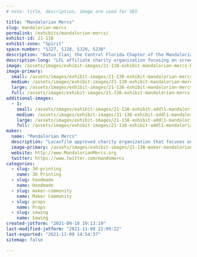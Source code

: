 ```yaml
---
# note: title, description, image are used for SEO

title: "Mandalorian Mercs"
slug: mandalorian-mercs
permalink: /exhibits/mandalorian-mercs/
exhibit-id: 21-138
exhibit-zone: "Spirit"
space-number: "SJ27, SJ28, SJ29, SJ30"
description: "Batuu Clan; the Central Florida Chapter of the Mandalorian Mercs Costume Club"
description-long: "LFL affiliate charity organization focusing on screen quality Mandalorian costumes from the Star Wars universe"
image: /assets/images/exhibit-images/21-138-exhibit-mandalorian-mercs-be5336cc-85ed-46db-afb3-7726f76c5f8b-large.png
image-primary: 
  small: /assets/images/exhibit-images/21-138-exhibit-mandalorian-mercs-be5336cc-85ed-46db-afb3-7726f76c5f8b-small.png
  medium: /assets/images/exhibit-images/21-138-exhibit-mandalorian-mercs-be5336cc-85ed-46db-afb3-7726f76c5f8b-medium.png
  large: /assets/images/exhibit-images/21-138-exhibit-mandalorian-mercs-be5336cc-85ed-46db-afb3-7726f76c5f8b-large.png
  full: /assets/images/exhibit-images/21-138-exhibit-mandalorian-mercs-be5336cc-85ed-46db-afb3-7726f76c5f8b-full.png
additional-images: 
  - 1:
    small: /assets/images/exhibit-images/21-138-exhibit-addl1-mandalorian-mercs-batuulogo2-small.jpg
    medium: /assets/images/exhibit-images/21-138-exhibit-addl1-mandalorian-mercs-batuulogo2-medium.jpg
    large: /assets/images/exhibit-images/21-138-exhibit-addl1-mandalorian-mercs-batuulogo2-large.jpg
    full: /assets/images/exhibit-images/21-138-exhibit-addl1-mandalorian-mercs-batuulogo2-full.jpg
maker: 
  name: "Mandalorian Mercs"
  description: "Lucasfilm approved charity organization that focuses on creating screen quality mandalorian costumes for event appearances and fund raising "
  image-primary: /assets/images/exhibit-images/21-138-maker-mandalorian-mercs-b145a930-bb53-4d11-ab6c-390ca119edb8-medium.png
  website: http://www.MandalorianMercs.org
  twitter: https://www.twitter.com/mandomercs
categories: 
  - slug: 3d-printing
    name: 3D Printing
  - slug: handmade
    name: Handmade
  - slug: maker-community
    name: Maker Community
  - slug: props
    name: Props
  - slug: sewing
    name: Sewing
created-jotform: "2021-09-18 19:13:19"
last-modified-jotform: "2021-11-08 22:09:22"
last-exported: "2021-11-09 14:54:37"
sitemap: false

---
```

